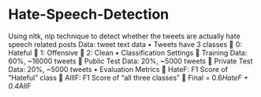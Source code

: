 # Hate-Speech-Detection
Using nltk, nlp technique to detect whether the tweets are actually hate speech related posts
Data: tweet text data
• Tweets have 3 classes
 0: Hateful
 1: Offensive
 2: Clean
• Classification Settings
 Training Data: 60%, ~16000 tweets
 Public Test Data: 20%, ~5000 tweets
 Private Test Data: 20%, ~5000 tweets
• Evaluation Metrics
 HateF: F1 Score of “Hateful” class
 AlllF: F1 Score of “all three classes”
 Final = 0.6*HateF + 0.4*AllF

